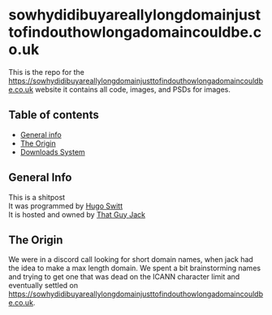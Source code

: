 # sowhydidibuyareallylongdomainjusttofindouthowlongadomaincouldbe.co.uk

This is the repo for the https://sowhydidibuyareallylongdomainjusttofindouthowlongadomaincouldbe.co.uk website it contains all code, images, and PSDs for images. 

## Table of contents
* [General info](#general-info)
* [The Origin](#the-origin)
* [Downloads System](#downloads-system)

## General Info
This is a shitpost<br>
It was programmed by [Hugo Switt](https://github.com/bobgregory)<br>
It is hosted and owned by [That Guy Jack](https://github.com/that-guy-jack)
## The Origin
We were in a discord call looking for short domain names, when jack had the idea to make a max length domain. We spent a bit brainstorming names and trying to get one that was dead on the ICANN character limit and eventually settled on https://sowhydidibuyareallylongdomainjusttofindouthowlongadomaincouldbe.co.uk.
